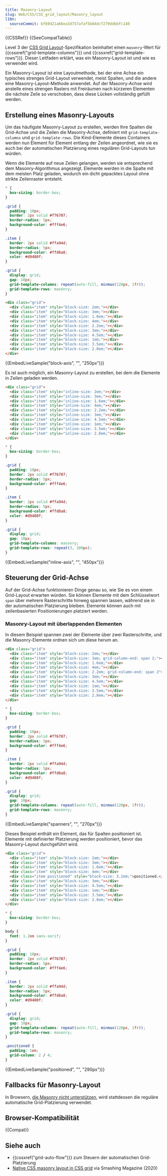 ```yaml
---
title: Masonry-Layout
slug: Web/CSS/CSS_grid_layout/Masonry_layout
l10n:
  sourceCommit: bf69d21a66ea3d757afaf5b04dcf279ddbbfc140
---
```


{{CSSRef}} {{SeeCompatTable}}

Level 3 der [CSS Grid Layout](/de/docs/Web/CSS/CSS_grid_layout)-Spezifikation beinhaltet einen `masonry`-Wert für {{cssxref("grid-template-columns")}} und {{cssxref("grid-template-rows")}}. Dieser Leitfaden erklärt, was ein Masonry-Layout ist und wie es verwendet wird.

Ein Masonry-Layout ist eine Layoutmethode, bei der eine Achse ein typisches strenges Grid-Layout verwendet, meist Spalten, und die andere eine Masonry-Layout-Methode anwendet. Auf der Masonry-Achse wird anstelle eines strengen Rasters mit Freiräumen nach kürzeren Elementen die nächste Zeile so verschoben, dass diese Lücken vollständig gefüllt werden.

## Erstellung eines Masonry-Layouts

Um das häufigste Masonry-Layout zu erstellen, werden Ihre Spalten die Grid-Achse und die Zeilen die Masonry-Achse, definiert mit `grid-template-columns` und `grid-template-rows`.
Die Kind-Elemente dieses Containers werden nun Element für Element entlang der Zeilen angeordnet, wie sie es auch bei der automatischen Platzierung eines regulären Grid-Layouts tun würden.

Wenn die Elemente auf neue Zeilen gelangen, werden sie entsprechend dem Masonry-Algorithmus angezeigt. Elemente werden in die Spalte mit dem meisten Platz geladen, wodurch ein dicht gepacktes Layout ohne strikte Zeilenraster entsteht.

```css hidden live-sample___block-axis
* {
  box-sizing: border-box;
}

.grid {
  padding: 10px;
  border: 2px solid #f76707;
  border-radius: 5px;
  background-color: #fff4e6;
}

.item {
  border: 2px solid #ffa94d;
  border-radius: 5px;
  background-color: #ffd8a8;
  color: #d9480f;
}
```

```css live-sample___block-axis
.grid {
  display: grid;
  gap: 10px;
  grid-template-columns: repeat(auto-fill, minmax(120px, 1fr));
  grid-template-rows: masonry;
}
```

```html live-sample___block-axis
<div class="grid">
  <div class="item" style="block-size: 2em;"></div>
  <div class="item" style="block-size: 3em;"></div>
  <div class="item" style="block-size: 1.6em;"></div>
  <div class="item" style="block-size: 4em;"></div>
  <div class="item" style="block-size: 2.2em;"></div>
  <div class="item" style="block-size: 3em;"></div>
  <div class="item" style="block-size: 4.5em;"></div>
  <div class="item" style="block-size: 1em;"></div>
  <div class="item" style="block-size: 3.5em;"></div>
  <div class="item" style="block-size: 2.8em;"></div>
</div>
```

{{EmbedLiveSample("block-axis", "", "250px")}}

Es ist auch möglich, ein Masonry-Layout zu erstellen, bei dem die Elemente in Zeilen geladen werden.

```html hidden live-sample___inline-axis
<div class="grid">
  <div class="item" style="inline-size: 2em;"></div>
  <div class="item" style="inline-size: 3em;"></div>
  <div class="item" style="inline-size: 1.6em;"></div>
  <div class="item" style="inline-size: 4em;"></div>
  <div class="item" style="inline-size: 2.2em;"></div>
  <div class="item" style="inline-size: 3em;"></div>
  <div class="item" style="inline-size: 4.5em;"></div>
  <div class="item" style="inline-size: 1em;"></div>
  <div class="item" style="inline-size: 3.5em;"></div>
  <div class="item" style="inline-size: 2.8em;"></div>
</div>
```

```css hidden live-sample___inline-axis
* {
  box-sizing: border-box;
}

.grid {
  padding: 10px;
  border: 2px solid #f76707;
  border-radius: 5px;
  background-color: #fff4e6;
}

.item {
  border: 2px solid #ffa94d;
  border-radius: 5px;
  background-color: #ffd8a8;
  color: #d9480f;
}
```

```css live-sample___inline-axis
.grid {
  display: grid;
  gap: 10px;
  grid-template-columns: masonry;
  grid-template-rows: repeat(3, 100px);
}
```

{{EmbedLiveSample("inline-axis", "", "450px")}}

## Steuerung der Grid-Achse

Auf der Grid-Achse funktionieren Dinge genau so, wie Sie es von einem Grid-Layout erwarten würden. Sie können Elemente mit dem Schlüsselwort `span` über mehrere Rasterschritte hinweg spannen lassen, während sie in der automatischen Platzierung bleiben. Elemente können auch mit zeilenbasierten Positionierungen platziert werden.

### Masonry-Layout mit überlappenden Elementen

In diesem Beispiel spannen zwei der Elemente über zwei Rasterschritte, und die Masonry-Elemente ordnen sich um diese herum an.

```html live-sample___spanners
<div class="grid">
  <div class="item" style="block-size: 2em;"></div>
  <div class="item" style="block-size: 3em; grid-column-end: span 2;"></div>
  <div class="item" style="block-size: 1.6em;"></div>
  <div class="item" style="block-size: 4em;"></div>
  <div class="item" style="block-size: 2.2em; grid-column-end: span 2"></div>
  <div class="item" style="block-size: 3em;"></div>
  <div class="item" style="block-size: 4.5em;"></div>
  <div class="item" style="block-size: 1em;"></div>
  <div class="item" style="block-size: 3.5em;"></div>
  <div class="item" style="block-size: 2.8em;"></div>
</div>
```

```css hidden live-sample___spanners
* {
  box-sizing: border-box;
}

.grid {
  padding: 10px;
  border: 2px solid #f76707;
  border-radius: 5px;
  background-color: #fff4e6;
}

.item {
  border: 2px solid #ffa94d;
  border-radius: 5px;
  background-color: #ffd8a8;
  color: #d9480f;
}
```

```css live-sample___spanners
.grid {
  display: grid;
  gap: 10px;
  grid-template-columns: repeat(auto-fill, minmax(120px, 1fr));
  grid-template-rows: masonry;
}
```

{{EmbedLiveSample("spanners", "", "270px")}}

Dieses Beispiel enthält ein Element, das für Spalten positioniert ist. Elemente mit definierter Platzierung werden positioniert, bevor das Masonry-Layout durchgeführt wird.

```html live-sample___positioned
<div class="grid">
  <div class="item" style="block-size: 2em;"></div>
  <div class="item" style="block-size: 3em;"></div>
  <div class="item" style="block-size: 1.6em;"></div>
  <div class="item" style="block-size: 4em;"></div>
  <div class="item positioned" style="block-size: 3.2em;">positioned.</div>
  <div class="item" style="block-size: 3em;"></div>
  <div class="item" style="block-size: 4.5em;"></div>
  <div class="item" style="block-size: 1em;"></div>
  <div class="item" style="block-size: 3.5em;"></div>
  <div class="item" style="block-size: 2.8em;"></div>
</div>
```

```css hidden live-sample___positioned
* {
  box-sizing: border-box;
}

body {
  font: 1.2em sans-serif;
}

.grid {
  padding: 10px;
  border: 2px solid #f76707;
  border-radius: 5px;
  background-color: #fff4e6;
}

.item {
  border: 2px solid #ffa94d;
  border-radius: 5px;
  background-color: #ffd8a8;
  color: #d9480f;
}
```

```css live-sample___positioned
.grid {
  display: grid;
  gap: 10px;
  grid-template-columns: repeat(auto-fill, minmax(120px, 1fr));
  grid-template-rows: masonry;
}

.positioned {
  padding: 1em;
  grid-column: 2 / 4;
}
```

{{EmbedLiveSample("positioned", "", "290px")}}

## Fallbacks für Masonry-Layout

In Browsern, [die Masonry nicht unterstützen](#browser-kompatibilität), wird stattdessen die reguläre automatische Grid-Platzierung verwendet.

## Browser-Kompatibilität

{{Compat}}

## Siehe auch

- {{cssxref("grid-auto-flow")}} zum Steuern der automatischen Grid-Platzierung
- [Native CSS masonry layout in CSS grid](https://www.smashingmagazine.com/native-css-masonry-layout-css-grid/) via Smashing Magazine (2020)
